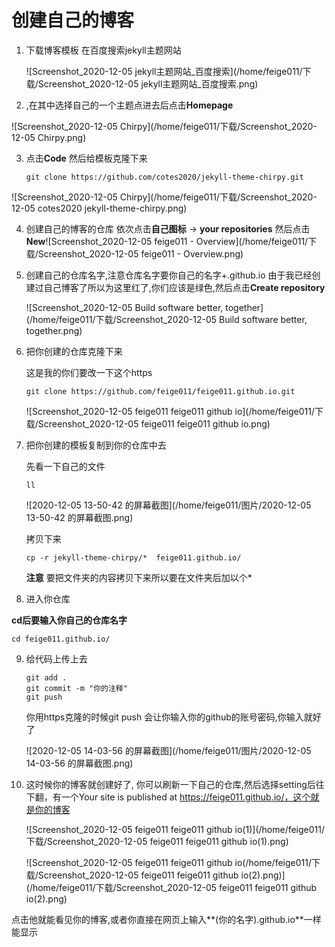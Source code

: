 

# 创建自己的博客

1. 下载博客模板 在百度搜索jekyll主题网站

   ![Screenshot_2020-12-05 jekyll主题网站_百度搜索](/home/feige011/下载/Screenshot_2020-12-05 jekyll主题网站_百度搜索.png)

2.  ,在其中选择自己的一个主题点进去后点击**Homepage**

   ![Screenshot_2020-12-05 Chirpy](/home/feige011/下载/Screenshot_2020-12-05 Chirpy.png)

3. 点击**Code** 然后给模板克隆下来

   ```
   git clone https://github.com/cotes2020/jekyll-theme-chirpy.git
   ```

![Screenshot_2020-12-05 Chirpy](/home/feige011/下载/Screenshot_2020-12-05 cotes2020 jekyll-theme-chirpy.png)

4. 创建自己的博客的仓库 依次点击**自己图标**  -> **your repositories** 然后点击**New**![Screenshot_2020-12-05 feige011 - Overview](/home/feige011/下载/Screenshot_2020-12-05 feige011 - Overview.png)

5. 创建自己的仓库名字,注意仓库名字要你自己的名字+.github.io 由于我已经创建过自己博客了所以为这里红了,你们应该是绿色,然后点击**Create repository**

   ![Screenshot_2020-12-05 Build software better, together](/home/feige011/下载/Screenshot_2020-12-05 Build software better, together.png)

6. 把你创建的仓库克隆下来

   这是我的你们要改一下这个https

   ```
   git clone https://github.com/feige011/feige011.github.io.git
   ```

   ![Screenshot_2020-12-05 feige011 feige011 github io](/home/feige011/下载/Screenshot_2020-12-05 feige011 feige011 github io.png)

7. 把你创建的模板复制到你的仓库中去

   先看一下自己的文件

   ```
   ll
   ```

   ![2020-12-05 13-50-42 的屏幕截图](/home/feige011/图片/2020-12-05 13-50-42 的屏幕截图.png)

   拷贝下来

   ```
   cp -r jekyll-theme-chirpy/*  feige011.github.io/
   ```

   **注意** 要把文件夹的内容拷贝下来所以要在文件夹后加以个*

8.  进入你仓库

   **cd后要输入你自己的仓库名字**

   ```
   cd feige011.github.io/
   ```

   

9. 给代码上传上去

   ```
   git add .
   git commit -m "你的注释"
   git push
   ```

   你用https克隆的时候git push 会让你输入你的github的账号密码,你输入就好了

   ![2020-12-05 14-03-56 的屏幕截图](/home/feige011/图片/2020-12-05 14-03-56 的屏幕截图.png)

10. 这时候你的博客就创建好了, 你可以刷新一下自己的仓库,然后选择setting后往下翻，有一个Your site is published at https://feige011.github.io/，这个就是你的博客

    ![Screenshot_2020-12-05 feige011 feige011 github io(1)](/home/feige011/下载/Screenshot_2020-12-05 feige011 feige011 github io(1).png)

    

    ![Screenshot_2020-12-05 feige011 feige011 github io(/home/feige011/下载/Screenshot_2020-12-05 feige011 feige011 github io(2).png)](/home/feige011/下载/Screenshot_2020-12-05 feige011 feige011 github io(2).png)



点击他就能看见你的博客,或者你直接在网页上输入**(你的名字).github.io**一样能显示





